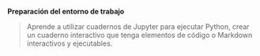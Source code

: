 **Preparación del entorno de trabajo**

>Aprende a utilizar cuadernos de Jupyter para ejecutar Python, crear un cuaderno interactivo que tenga elementos de código o Markdown interactivos y ejecutables.
